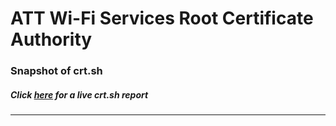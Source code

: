 # ATT Wi-Fi Services Root Certificate Authority
### Snapshot of crt.sh
##### Click [here](https://crt.sh/?q=B146C26FB01609FE0A1A95ABC54B8DBC8AE26A9FB67F34C2E751509394B81AC0) for a live crt.sh report

---

